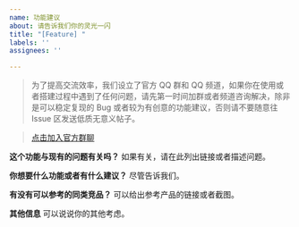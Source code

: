 ```yaml
---
name: 功能建议
about: 请告诉我们你的灵光一闪
title: "[Feature] "
labels: ''
assignees: ''

---
```


> 为了提高交流效率，我们设立了官方 QQ 群和 QQ 频道，如果你在使用或者搭建过程中遇到了任何问题，请先第一时间加群或者频道咨询解决，除非是可以稳定复现的 Bug 或者较为有创意的功能建议，否则请不要随意往 Issue 区发送低质无意义帖子。

> [点击加入官方群聊](https://github.com/lihaihuaa/ChatGPT-Next-Web/discussions/1724)

**这个功能与现有的问题有关吗？**
如果有关，请在此列出链接或者描述问题。

**你想要什么功能或者有什么建议？**
尽管告诉我们。

**有没有可以参考的同类竞品？**
可以给出参考产品的链接或者截图。

**其他信息**
可以说说你的其他考虑。
